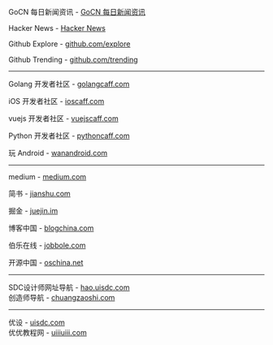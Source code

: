 GoCN 每日新闻资讯 - [GoCN 每日新闻资讯](https://gocn.vip/explore/category-14)

Hacker News - [Hacker News](https://news.ycombinator.com/)

Github Explore - [github.com/explore](https://github.com/explore)

Github Trending - [github.com/trending](https://github.com/trending)

---
 
Golang 开发者社区 - [golangcaff.com](https://golangcaff.com/)  

iOS 开发者社区    - [ioscaff.com](https://ioscaff.com/)  

vuejs 开发者社区  - [vuejscaff.com](https://vuejscaff.com/)  

Python 开发者社区 - [pythoncaff.com](https://pythoncaff.com/)  

玩 Android       - [wanandroid.com](http://wanandroid.com/) 

---

medium - [medium.com](https://medium.com/)

简书 - [jianshu.com](https://www.jianshu.com/)

掘金 - [juejin.im](https://juejin.im/)

博客中国 - [blogchina.com](http://www.blogchina.com/)

伯乐在线 - [jobbole.com](http://www.jobbole.com/)

开源中国 - [oschina.net](https://www.oschina.net/)

---

SDC设计师网址导航 - [hao.uisdc.com](https://hao.uisdc.com/)  
创造师导航 - [chuangzaoshi.com](http://chuangzaoshi.com/)  

---

优设 - [uisdc.com](https://www.uisdc.com/)  
优优教程网 - [uiiiuiii.com](https://uiiiuiii.com/)  
